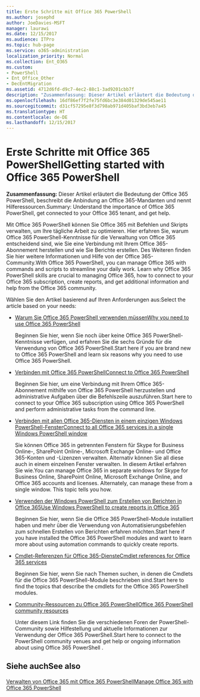 ```yaml
---
title: Erste Schritte mit Office 365 PowerShell
ms.author: josephd
author: JoeDavies-MSFT
manager: laurawi
ms.date: 12/15/2017
ms.audience: ITPro
ms.topic: hub-page
ms.service: o365-administration
localization_priority: Normal
ms.collection: Ent_O365
ms.custom:
- PowerShell
- Ent_Office_Other
- DecEntMigration
ms.assetid: 4712d6fd-d9c7-4ec2-88c1-3ad9201cbb7f
description: "Zusammenfassung: Dieser Artikel erläutert die Bedeutung der Office 365 PowerShell, beschreibt die Anbindung an Office 365-Mandanten und nennt Hilferessourcen."
ms.openlocfilehash: 16df86ef7f2fe75fd6bc3e384d01329de545ae11
ms.sourcegitcommit: d31cf57295e8f3d798ab971d405baf3bd3eb7a45
ms.translationtype: HT
ms.contentlocale: de-DE
ms.lasthandoff: 12/15/2017
---
```

# <a name="getting-started-with-office-365-powershell"></a><span data-ttu-id="52f34-103">Erste Schritte mit Office 365 PowerShell</span><span class="sxs-lookup"><span data-stu-id="52f34-103">Getting started with Office 365 PowerShell</span></span>

 <span data-ttu-id="52f34-104">**Zusammenfassung:** Dieser Artikel erläutert die Bedeutung der Office 365 PowerShell, beschreibt die Anbindung an Office 365-Mandanten und nennt Hilferessourcen.</span><span class="sxs-lookup"><span data-stu-id="52f34-104">Summary: Understand the importance of Office 365 PowerShell, get connected to your Office 365 tenant, and get help.</span></span>
  
<span data-ttu-id="52f34-p101">Mit Office 365 PowerShell können Sie Office 365 mit Befehlen und Skripts verwalten, um Ihre tägliche Arbeit zu optimieren. Hier erfahren Sie, warum Office 365 PowerShell-Kenntnisse für die Verwaltung von Office 365 entscheidend sind, wie Sie eine Verbindung mit Ihrem Office 365-Abonnement herstellen und wie Sie Berichte erstellen. Des Weiteren finden Sie hier weitere Informationen und Hilfe von der Office 365-Community.</span><span class="sxs-lookup"><span data-stu-id="52f34-p101">With Office 365 PowerShell, you can manage Office 365 with commands and scripts to streamline your daily work. Learn why Office 365 PowerShell skills are crucial to managing Office 365, how to connect to your Office 365 subscription, create reports, and get additional information and help from the Office 365 community.</span></span>
  
<span data-ttu-id="52f34-107">Wählen Sie den Artikel basierend auf Ihren Anforderungen aus:</span><span class="sxs-lookup"><span data-stu-id="52f34-107">Select the article based on your needs:</span></span>
  
- [<span data-ttu-id="52f34-108">Warum Sie Office 365 PowerShell verwenden müssen</span><span class="sxs-lookup"><span data-stu-id="52f34-108">Why you need to use Office 365 PowerShell</span></span>](why-you-need-to-use-office-365-powershell.md)
    
    <span data-ttu-id="52f34-109">Beginnen Sie hier, wenn Sie noch über keine Office 365 PowerShell-Kenntnisse verfügen, und erfahren Sie die sechs Gründe für die Verwendung von Office 365 PowerShell.</span><span class="sxs-lookup"><span data-stu-id="52f34-109">Start here if you are brand new to Office 365 PowerShell and learn six reasons why you need to use Office 365 PowerShell.</span></span> 
    
- [<span data-ttu-id="52f34-110">Verbinden mit Office 365 PowerShell</span><span class="sxs-lookup"><span data-stu-id="52f34-110">Connect to Office 365 PowerShell</span></span>](connect-to-office-365-powershell.md)
    
    <span data-ttu-id="52f34-111">Beginnen Sie hier, um eine Verbindung mit Ihrem Office 365-Abonnement mithilfe von Office 365 PowerShell herzustellen und administrative Aufgaben über die Befehlszeile auszuführen.</span><span class="sxs-lookup"><span data-stu-id="52f34-111">Start here to connect to your Office 365 subscription using Office 365 PowerShell and perform administrative tasks from the command line.</span></span>
    
- [<span data-ttu-id="52f34-112">Verbinden mit allen Office 365-Diensten in einem einzigen Windows PowerShell-Fenster</span><span class="sxs-lookup"><span data-stu-id="52f34-112">Connect to all Office 365 services in a single Windows PowerShell window</span></span>](connect-to-all-office-365-services-in-a-single-windows-powershell-window.md)
    
    <span data-ttu-id="52f34-p102">Sie können Office 365 in getrennten Fenstern für Skype for Business Online-, SharePoint Online-, Microsoft Exchange Online- und Office 365-Konten und -Lizenzen verwalten. Alternativ können Sie all diese auch in einem einzelnen Fenster verwalten. In diesem Artikel erfahren Sie wie.</span><span class="sxs-lookup"><span data-stu-id="52f34-p102">You can manage Office 365 in separate windows for Skype for Business Online, SharePoint Online, Microsoft Exchange Online, and Office 365 accounts and licenses. Alternately, can manage these from a single window. This topic tells you how.</span></span>
    
- [<span data-ttu-id="52f34-116">Verwenden der Windows PowerShell zum Erstellen von Berichten in Office 365</span><span class="sxs-lookup"><span data-stu-id="52f34-116">Use Windows PowerShell to create reports in Office 365</span></span>](use-windows-powershell-to-create-reports-in-office-365.md)
    
    <span data-ttu-id="52f34-117">Beginnen Sie hier, wenn Sie die Office 365 PowerShell-Module installiert haben und mehr über die Verwendung von Automatisierungsbefehlen zum schnellen Erstellen von Berichten erfahren möchten.</span><span class="sxs-lookup"><span data-stu-id="52f34-117">Start here if you have installed the Office 365 PowerShell modules and want to learn more about using automation commands to quickly create reports.</span></span> 
    
- [<span data-ttu-id="52f34-118">Cmdlet-Referenzen für Office 365-Dienste</span><span class="sxs-lookup"><span data-stu-id="52f34-118">Cmdlet references for Office 365 services</span></span>](cmdlet-references-for-office-365-services.md)
    
    <span data-ttu-id="52f34-119">Beginnen Sie hier, wenn Sie nach Themen suchen, in denen die Cmdlets für die Office 365 PowerShell-Module beschrieben sind.</span><span class="sxs-lookup"><span data-stu-id="52f34-119">Start here to find the topics that describe the cmdlets for the Office 365 PowerShell modules.</span></span>
    
- [<span data-ttu-id="52f34-120">Community-Ressourcen zu Office 365 PowerShell</span><span class="sxs-lookup"><span data-stu-id="52f34-120">Office 365 PowerShell community resources</span></span>](office-365-powershell-community-resources.md)
    
    <span data-ttu-id="52f34-121">Unter diesem Link finden Sie die verschiedenen Foren der PowerShell-Community sowie Hilfestellung und aktuelle Informationen zur Verwendung der Office 365 PowerShell.</span><span class="sxs-lookup"><span data-stu-id="52f34-121">Start here to connect to the PowerShell community venues and get help or ongoing information about using Office 365 PowerShell .</span></span>
    
## <a name="see-also"></a><span data-ttu-id="52f34-122">Siehe auch</span><span class="sxs-lookup"><span data-stu-id="52f34-122">See also</span></span>

#### 

[<span data-ttu-id="52f34-123">Verwalten von Office 365 mit Office 365 PowerShell</span><span class="sxs-lookup"><span data-stu-id="52f34-123">Manage Office 365 with Office 365 PowerShell</span></span>](manage-office-365-with-office-365-powershell.md)


